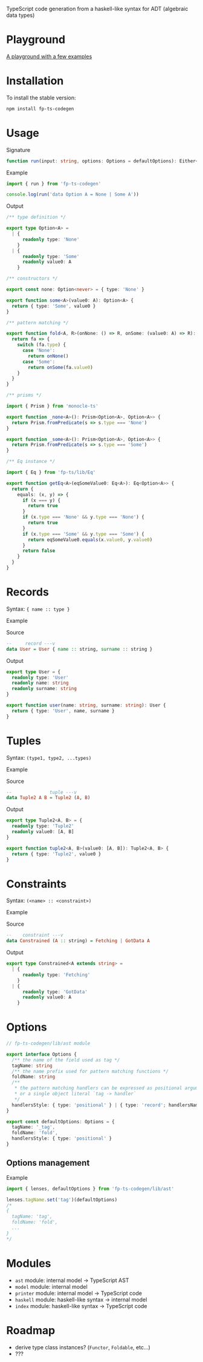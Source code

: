 TypeScript code generation from a haskell-like syntax for ADT (algebraic data types)

# Playground

[A playground with a few examples](https://gcanti.github.io/fp-ts-codegen/)

# Installation

To install the stable version:

```sh
npm install fp-ts-codegen
```

# Usage

Signature

```ts
function run(input: string, options: Options = defaultOptions): Either<string, string>
```

Example

```ts
import { run } from 'fp-ts-codegen'

console.log(run('data Option A = None | Some A'))
```

Output

```ts
/** type definition */

export type Option<A> =
  | {
      readonly type: 'None'
    }
  | {
      readonly type: 'Some'
      readonly value0: A
    }

/** constructors */

export const none: Option<never> = { type: 'None' }

export function some<A>(value0: A): Option<A> {
  return { type: 'Some', value0 }
}

/** pattern matching */

export function fold<A, R>(onNone: () => R, onSome: (value0: A) => R): (fa: Option<A>) => R {
  return fa => {
    switch (fa.type) {
      case 'None':
        return onNone()
      case 'Some':
        return onSome(fa.value0)
    }
  }
}

/** prisms */

import { Prism } from 'monocle-ts'

export function _none<A>(): Prism<Option<A>, Option<A>> {
  return Prism.fromPredicate(s => s.type === 'None')
}

export function _some<A>(): Prism<Option<A>, Option<A>> {
  return Prism.fromPredicate(s => s.type === 'Some')
}

/** Eq instance */

import { Eq } from 'fp-ts/lib/Eq'

export function getEq<A>(eqSomeValue0: Eq<A>): Eq<Option<A>> {
  return {
    equals: (x, y) => {
      if (x === y) {
        return true
      }
      if (x.type === 'None' && y.type === 'None') {
        return true
      }
      if (x.type === 'Some' && y.type === 'Some') {
        return eqSomeValue0.equals(x.value0, y.value0)
      }
      return false
    }
  }
}
```

# Records

Syntax: `{ name :: type }`

Example

Source

```haskell
--     record ---v
data User = User { name :: string, surname :: string }
```

Output

```ts
export type User = {
  readonly type: 'User'
  readonly name: string
  readonly surname: string
}

export function user(name: string, surname: string): User {
  return { type: 'User', name, surname }
}
```

# Tuples

Syntax: `(type1, type2, ...types)`

Example

Source

```haskell
--              tuple ---v
data Tuple2 A B = Tuple2 (A, B)
```

Output

```ts
export type Tuple2<A, B> = {
  readonly type: 'Tuple2'
  readonly value0: [A, B]
}

export function tuple2<A, B>(value0: [A, B]): Tuple2<A, B> {
  return { type: 'Tuple2', value0 }
}
```

# Constraints

Syntax: `(<name> :: <constraint>)`

Example

Source

```haskell
--    constraint ---v
data Constrained (A :: string) = Fetching | GotData A
```

Output

```ts
export type Constrained<A extends string> =
  | {
      readonly type: 'Fetching'
    }
  | {
      readonly type: 'GotData'
      readonly value0: A
    }
```

# Options

```ts
// fp-ts-codegen/lib/ast module

export interface Options {
  /** the name of the field used as tag */
  tagName: string
  /** the name prefix used for pattern matching functions */
  foldName: string
  /**
   * the pattern matching handlers can be expressed as positional arguments
   * or a single object literal `tag -> handler`
   */
  handlersStyle: { type: 'positional' } | { type: 'record'; handlersName: string }
}

export const defaultOptions: Options = {
  tagName: '_tag',
  foldName: 'fold',
  handlersStyle: { type: 'positional' }
}
```

## Options management

Example

```ts
import { lenses, defaultOptions } from 'fp-ts-codegen/lib/ast'

lenses.tagName.set('tag')(defaultOptions)
/*
{
  tagName: 'tag',
  foldName: 'fold',
  ...
}
*/
```

# Modules

- `ast` module: internal model -> TypeScript AST
- `model` module: internal model
- `printer` module: internal model -> TypeScript code
- `haskell` module: haskell-like syntax -> internal model
- `index` module: haskell-like syntax -> TypeScript code

# Roadmap

- derive type class instances? (`Functor`, `Foldable`, etc...)
- ???
